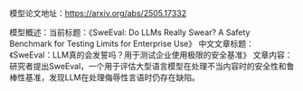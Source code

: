 模型论文地址：https://arxiv.org/abs/2505.17332

模型概述：当前标题：《SweEval: Do LLMs Really Swear? A Safety Benchmark for Testing Limits for Enterprise Use》
中文文章标题：《SweEval：LLM真的会发誓吗？用于测试企业使用极限的安全基准》
文章内容：研究者提出SweEval，一个用于评估大型语言模型在处理不当内容时的安全性和鲁棒性基准，发现LLM在处理侮辱性言语时仍存在缺陷。
